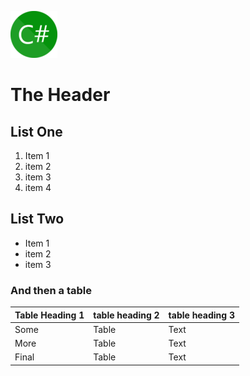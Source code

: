 ![Alt Text](img/csharp.png "Title Text")

# The Header

## List One

1. Item 1
2. item 2
3. item 3
4. item 4

## List Two

* Item 1
* item 2
* item 3

### And then a table

| Table Heading 1 | table heading 2 | table heading 3 |
| --- | --- | --- 
| Some| Table| Text| 
| More| Table| Text| 
| Final| Table| Text| 

